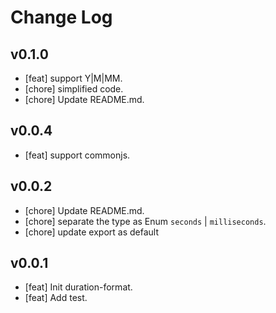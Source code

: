 # Change Log

## v0.1.0

- [feat] support Y|M|MM.
- [chore] simplified code.
- [chore] Update README.md.

## v0.0.4

- [feat] support commonjs.

## v0.0.2

- [chore] Update README.md.
- [chore] separate the type as Enum `seconds` | `milliseconds`.
- [chore] update export as default

## v0.0.1

- [feat] Init duration-format.
- [feat] Add test.
